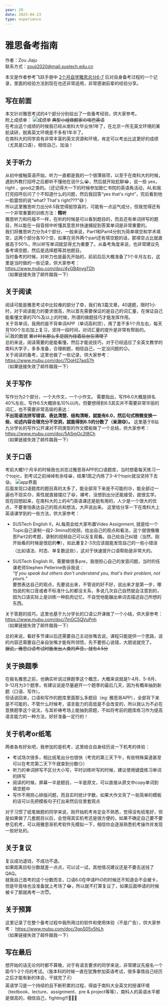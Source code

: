 ```yaml
---
year: 20
date: 2025-04-23
type: experience
---
```


# 雅思备考指南

作者：Zou Jiaju  
联系方式：<zoujj2020@mail.sustech.edu.cn>

本文是作者参考飞跃手册中 [2个月自学雅思总分6-7](76) 后对自身备考过程的一个记录，里面的经验方法到现在也还非常适用，非常感谢前辈的经验分享。

## 写在前面

本文针对雅思考试的4个部分分别给出了一些备考经验，供大家参考。  
附上成绩单：
![成绩单](grade.png)
~~典型小组做题家の哑巴英语~~  
在考出这个成绩的时候我已经从南科大毕业快1年了，在北京一所无英文环境的某航读研，脱离英文环境差不多有1年半了。  
在南科大的同学具有非常丰富的英文资源和环境，肯定可以考出比这更好的成绩（尤其是口语），相信自己，加油！

## 关于听力

从初中接触英语开始，听力一直都是我的一个很薄弱项，以至于在南科大的时候，遇到外教打招呼之后都听不懂他在说什么😭，然后就开始尬聊😂，说一些 yes，right ，good之类的。（还记得大一下的时候参加致仁书院的英语角活动，AL和我打完招呼后问了个不知道什么的问题，然后我回答“yes that's right”，完后看到他一脸震惊的说“what? That's right???”😅 ）  
所以这里雅思听力出分8.5我觉得挺惊喜的，可能有一点运气成分，但我觉得还有一个非常重要的训练方法：**精听**  
雅思听力和托福不一样，在听的时候是可以看到题目的，而且还有单词拼写的题目，所以能在一段音频中听懂其意思并快速捕捉到答案单词是非常重要的。  
我们将雅思听力分为4个部分，一般来说，Part1和Part4分别为简单填空和学术填空，这两个部分各10个空，如果在另外两个part还有填空题的话，那填空占比就直接高于50%，所以听写单词就显得尤为重要了。从备考角度来说，也非常建议先备考填空题，然后是选择题等其他题目。  
当时备考的时候，对听力也是最先开始的，前前后后大概准备了1个半月左右，这里是当时做的一些记录，供大家参考：
<https://www.mubu.com/doc/4yGB4nygTDh>  
（如果链接失效了邮件踹我一下）

## 关于阅读

阅读可能是雅思考试中比较难的部分了😨，我们有3篇文章，40道题，限时1小时，对于阅读能力的要求很高，所以首先需要保证的是自己的词汇量，在保证自己能看懂文章的70%及以上的时候，所谓的做题技巧才能发挥作用。  
关于背单词，我用的是不背单词APP（单词高利贷），用了差不多1个月左右，每天背100个左右加上复习，坚持一段时间，对词汇量的提升是非常有帮助的。  
![我的数据](app-screenshot-2.png)
~~累计时长那么多是因为挂着后台忘清理了~~  
总的来说，阅读需要的是能看懂，然后才能说技巧，对于已经适应了全英文教学的南科大学子，多多准备，合理刷题，相信自己，一定没问题的😉。  
关于阅读的备考，这里也做了一些记录，供大家参考：
<https://www.mubu.com/doc/7DqH27aqS7h>  
（如果链接失效了邮件踹我一下）

## 关于写作

写作分为2个部分，一个大作文，一个小作文。
需要指出，写作6.0大概是排名40%左右，写作6.5大概排名10%以内，但要想得到6.5其实并不需要非常华丽的词汇，也不需要非常高级的表达：  
**不出现语法拼写错误、表达清楚、结构清晰，就能有6.0，然后句式稍微变换一些、论述内容合理充分不空洞，就能得到6.5的分数了（亲测😋）。**
这里基于B站九分学长的写作公开课对不同类型的作文模板做了一个总结，供大家参考：
<https://www.mubu.com/doc/5ASmOc2t8Ch>  
（如果链接失效了邮件踹我一下）

## 关于口语

考前大概1个月半的时候我也浏览过雅思哥APP的口语题库，当时想着每天练习一个topic，到考试之前绰绰有余哇😁，结果1周之内练了3-4个topic就没坚持下去😪。
![app界面](app-screenshot.png)  
后面发现口语题库的题目真的太多了，能全部背下来是不可能的😢，能全部过一遍也不现实😓，索性就直接摆烂了😆，裸考，没想到出分还能接受，就很玄学。  
现在回想起来，在南科大的上的4门英语课还是挺有用的，人少是一个很大的优点，不要害怕表达自己的观点和想法，大声说出来。
这里给分享一下在南科大上英语课学到的一些方法，供大家参考：

- SUSTech English Ⅱ，AL每周会给大家布置Video Assignment, 就是给一个Topic自己录制一段2-3mins的视频，给出自己的观点和看法，这个就很像雅思Part2的考题，录制的视频自己可以反复观看。自己给自己纠错（当然，刚开始看的时候是很尬的👽），如此重复2-3次应该就能发现自己的一些小错误（比如语法、时态、单复数这些），这对于快速提升口语帮助是非常大的。

- SUSTech English Ⅲ，需要做很多pre，我很担心自己的发音问题，当时的任课老师Stephen Pellerine告诉我说：  
  _“If you speak but others don't understand you, that's their problem, not yours.”_  
  要想表达自己的观点，先要说出来，不管说的好不好，说出来才是第一步，哪怕说的有口音或者不标准什么的都没关系，多说几次自己自然就会注意到的，因为口语实际上是训练一种肌肉记忆，不自觉地能蹦出单词去描述自己所想的东西。

关于答题的技巧，这里也基于九分学长的口语公开课做了一个小结，供大家参考：
<https://www.mubu.com/doc/7mGC5QVuPnh>  
（如果链接失效了邮件踹我一下）

总的来说，看好多节课以后还需要自己主动张嘴去说，课程只能提供一个思路，说的内容还需要自己亲自张嘴才能有所领悟，先不要担心说错，大胆说就完了。  
~~据说，雅思口语考试时能发出人类的声音，就有4.5分~~

## 关于换题季

在报名雅思之前，也确实听说过换题季这个概念，大概来说就是1-4月、5-8月、9-12月为3个题季，有建议说是尽量避开一个题季的最后几天，因为有概率抽到新题（口语、写作）。  
但话说回来，口语和写作的题库里面那么多题目（eg: 雅思哥APP），全部背下来是不可能的，不管什么时候考，语言能力的高低是不会改变的，所以我认为不必在意换题季这个说法，与其祈祷考场上能抽到原题，不如将考前的题库练习作为提高语言能力的一种方法，好好准备一定行的！

## 关于机考or纸笔

两者各有好处吧，我参加的是机考，这里结合自身经历说一下机考的体验：

- 考试场次很多，相比纸笔出分也很快（考完的第三天下午，有些特殊渠道甚至可以在考完第二天下午就查到分数😏）
- 听力的单词拼写不区分大小写，平时训练听写的时候，建议使用键盘练习单词的拼写
- 阅读的时候，屏幕一半是题目，一半是原文，可以直接从原文中copy单词到填空题中
- 写作不用担心排版问题，而且实时统计字数，如果大作文背了一些简单的模板的话可以先把模板句子打出来然后往里套观点

对于习惯了纸笔做题的同学来说，刚开始机考肯定会不熟悉，觉得没有纸笔好，但是如果做了几套题目以后，会觉得其实机考还是很方便的，如果不确定自己要不要参见机考，可以用雅思哥机考软件先模拟一下，相信你会逐渐熟悉机考操作并发现一些好处的。

## 关于复议

复议成功退钱，不成功不退。  
如果距离目标分数就差一点点，可以试一试，其他情况建议还是不要去送钱了QAQ。  
就我自己首考的这个分数而言，口语6.0在申请PhD的时候还不知道会不会被卡，但是毕竟啥也没准备就上考场了😂，所以就不打算复议了，如果后面申请的时候被卡了那就再考一次😇。

## 关于预算

这里记录了在整个备考过程中我所用过的软件和使用体验（不是广告），供大家参考：
<https://www.mubu.com/doc/3gpS05y5hLh>  
（如果链接失效了邮件踹我一下）

## 写在最后

想开始的话无论何时都不算晚，对于有语言要求的同学来说，非常建议先报名一个距今1-2个月的考试。（我本科的时候一直在犹豫参加英语考试，很多事情自己经历之后才能有新的体会，干就完了✌️）  
英语学习是一个持续的且不断积累的过程，得益于南科大全英文的授课环境（textbook、lecture、assignment、pre & project等等），南科人的英语水平都是很高的，相信自己，fighting!!!💪💪💪
